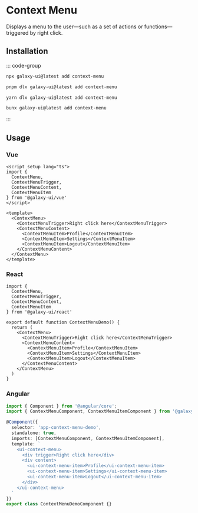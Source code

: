 # Context Menu

Displays a menu to the user—such as a set of actions or functions—triggered by right click.

<ComponentPreview name="ContextMenuDemo">
  <template #preview>
    <DemoContainer>
      <ContextMenuDemo />
    </DemoContainer>
  </template>
  <template #code>

::: code-group

```vue [Vue]
<script setup lang="ts">
import { ContextMenu, ContextMenuTrigger, ContextMenuContent, ContextMenuItem } from '@/components/ui/context-menu'
</script>

<template>
  <ContextMenu>
    <ContextMenuTrigger>Right click here</ContextMenuTrigger>
    <ContextMenuContent>
      <ContextMenuItem>Profile</ContextMenuItem>
      <ContextMenuItem>Settings</ContextMenuItem>
      <ContextMenuItem>Logout</ContextMenuItem>
    </ContextMenuContent>
  </ContextMenu>
</template>
```

```tsx [React]
import { ContextMenu, ContextMenuTrigger, ContextMenuContent, ContextMenuItem } from "@/components/ui/context-menu"

export default function App() {
  return (
    <ContextMenu>
      <ContextMenuTrigger>Right click here</ContextMenuTrigger>
      <ContextMenuContent>
        <ContextMenuItem>Profile</ContextMenuItem>
        <ContextMenuItem>Settings</ContextMenuItem>
        <ContextMenuItem>Logout</ContextMenuItem>
      </ContextMenuContent>
    </ContextMenu>
  )
}
```

```typescript [Angular]
import { Component } from '@angular/core';
import { ContextMenuComponent } from '@/components/ui/context-menu';

@Component({
  selector: 'app-root',
  standalone: true,
  imports: [ContextMenuComponent],
  template: `
    <ui-context-menu>
      <div trigger>Right click here</div>
      <div content>
        <ui-context-menu-item>Profile</ui-context-menu-item>
        <ui-context-menu-item>Settings</ui-context-menu-item>
        <ui-context-menu-item>Logout</ui-context-menu-item>
      </div>
    </ui-context-menu>
  `
})
export class AppComponent {}
```

:::

  </template>
</ComponentPreview>

## Installation

::: code-group

```bash [npm]
npx galaxy-ui@latest add context-menu
```

```bash [pnpm]
pnpm dlx galaxy-ui@latest add context-menu
```

```bash [yarn]
yarn dlx galaxy-ui@latest add context-menu
```

```bash [bun]
bunx galaxy-ui@latest add context-menu
```

:::

## Usage

### Vue

```vue
<script setup lang="ts">
import {
  ContextMenu,
  ContextMenuTrigger,
  ContextMenuContent,
  ContextMenuItem
} from '@galaxy-ui/vue'
</script>

<template>
  <ContextMenu>
    <ContextMenuTrigger>Right click here</ContextMenuTrigger>
    <ContextMenuContent>
      <ContextMenuItem>Profile</ContextMenuItem>
      <ContextMenuItem>Settings</ContextMenuItem>
      <ContextMenuItem>Logout</ContextMenuItem>
    </ContextMenuContent>
  </ContextMenu>
</template>
```

### React

```tsx
import {
  ContextMenu,
  ContextMenuTrigger,
  ContextMenuContent,
  ContextMenuItem
} from '@galaxy-ui/react'

export default function ContextMenuDemo() {
  return (
    <ContextMenu>
      <ContextMenuTrigger>Right click here</ContextMenuTrigger>
      <ContextMenuContent>
        <ContextMenuItem>Profile</ContextMenuItem>
        <ContextMenuItem>Settings</ContextMenuItem>
        <ContextMenuItem>Logout</ContextMenuItem>
      </ContextMenuContent>
    </ContextMenu>
  )
}
```

### Angular

```typescript
import { Component } from '@angular/core';
import { ContextMenuComponent, ContextMenuItemComponent } from '@galaxy-ui/angular';

@Component({
  selector: 'app-context-menu-demo',
  standalone: true,
  imports: [ContextMenuComponent, ContextMenuItemComponent],
  template: `
    <ui-context-menu>
      <div trigger>Right click here</div>
      <div content>
        <ui-context-menu-item>Profile</ui-context-menu-item>
        <ui-context-menu-item>Settings</ui-context-menu-item>
        <ui-context-menu-item>Logout</ui-context-menu-item>
      </div>
    </ui-context-menu>
  `
})
export class ContextMenuDemoComponent {}
```
